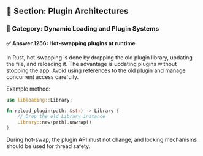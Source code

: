 ## 📘 Section: Plugin Architectures  
### 🔹 Category: Dynamic Loading and Plugin Systems  
#### ✅ Answer 1256: Hot-swapping plugins at runtime

In Rust, hot-swapping is done by dropping the old plugin library, updating the file, and reloading it. The advantage is updating plugins without stopping the app. Avoid using references to the old plugin and manage concurrent access carefully.

Example method:
```rust
use libloading::Library;

fn reload_plugin(path: &str) -> Library {
    // Drop the old Library instance
    Library::new(path).unwrap()
}
```

During hot-swap, the plugin API must not change, and locking mechanisms should be used for thread safety.
